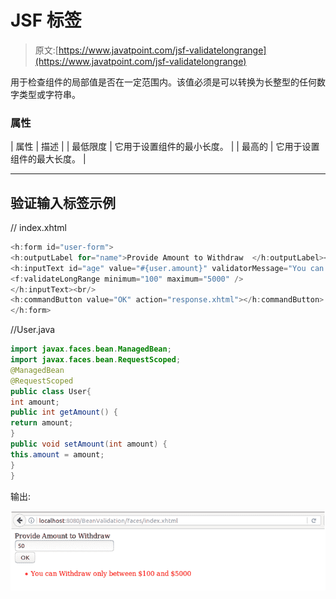# JSF <validatelongrange>标签</validatelongrange>

> 原文:[https://www.javatpoint.com/jsf-validatelongrange](https://www.javatpoint.com/jsf-validatelongrange)

用于检查组件的局部值是否在一定范围内。该值必须是可以转换为长整型的任何数字类型或字符串。

### 属性

| 属性 | 描述 |
| 最低限度 | 它用于设置组件的最小长度。 |
| 最高的 | 它用于设置组件的最大长度。 |

* * *

## 验证输入标签示例

// index.xhtml

```java
<h:form id="user-form">
<h:outputLabel for="name">Provide Amount to Withdraw  </h:outputLabel><br/>
<h:inputText id="age" value="#{user.amount}" validatorMessage="You can Withdraw only between $100 and $5000">
<f:validateLongRange minimum="100" maximum="5000" />
</h:inputText><br/>
<h:commandButton value="OK" action="response.xhtml"></h:commandButton>
</h:form>

```

//User.java

```java
import javax.faces.bean.ManagedBean;
import javax.faces.bean.RequestScoped;
@ManagedBean
@RequestScoped
public class User{
int amount;
public int getAmount() {
return amount;
}
public void setAmount(int amount) {
this.amount = amount;
}
}

```

输出:

![JSF F validatelongrange tag 1](img/7d58421f184554df7c1d0bd50ba68e94.png)